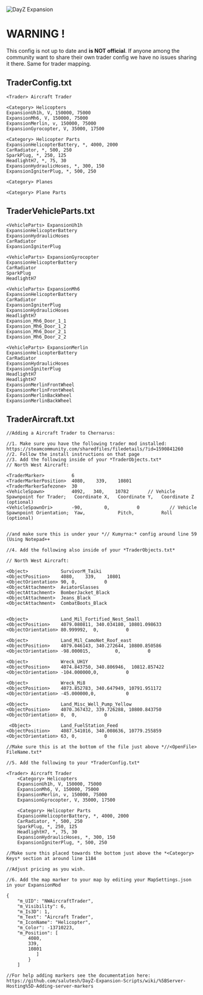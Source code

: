 ![DayZ Expansion](https://i.imgur.com/cTbqjAr.png)

# WARNING !

This config is not up to date and **is NOT official**. If anyone among the community want to share their own trader config we have no issues sharing it there. Same for trader mapping.

## TraderConfig.txt

    <Trader> Aircraft Trader

    <Category> Helicopters
    ExpansionUh1h, V, 150000, 75000
    ExpansionMh6, V, 150000, 75000
    ExpansionMerlin, v, 150000, 75000
    ExpansionGyrocopter, V, 35000, 17500

    <Category> Helicopter Parts
    ExpansionHelicopterBattery, *, 4000, 2000
    CarRadiator, *, 500, 250
    SparkPlug, *, 250, 125
    HeadlightH7, *, 75, 30
    ExpansionHydraulicHoses, *, 300, 150
    ExpansionIgniterPlug, *, 500, 250

    <Category> Planes

    <Category> Plane Parts

## TraderVehicleParts.txt

    <VehicleParts> ExpansionUh1h
    ExpansionHelicopterBattery
    ExpansionHydraulicHoses
    CarRadiator
    ExpansionIgniterPlug

    <VehicleParts> ExpansionGyrocopter
    ExpansionHelicopterBattery
    CarRadiator
    SparkPlug
    HeadlightH7

    <VehicleParts> ExpansionMh6
    ExpansionHelicopterBattery
    CarRadiator
    ExpansionIgniterPlug
    ExpansionHydraulicHoses
    HeadlightH7
    Expansion_Mh6_Door_1_1
    Expansion_Mh6_Door_1_2
    Expansion_Mh6_Door_2_1
    Expansion_Mh6_Door_2_2

    <VehicleParts> ExpansionMerlin
    ExpansionHelicopterBattery
    CarRadiator
    ExpansionHydraulicHoses
    ExpansionIgniterPlug
    HeadlightH7
    HeadlightH7
    ExpansionMerlinFrontWheel
    ExpansionMerlinFrontWheel
    ExpansionMerlinBackWheel
    ExpansionMerlinBackWheel


## TraderAircraft.txt
```
//Adding a Aircraft Trader to Chernarus:

//1. Make sure you have the following trader mod installed: https://steamcommunity.com/sharedfiles/filedetails/?id=1590841260
//2. Follow the install instructions on that page
//3. Add the following inside of your *TraderObjects.txt*
// North West Aircraft:

<TraderMarker> 			6
<TraderMarkerPosition>	4080,    339,    10801
<TraderMarkerSafezone>	30
<VehicleSpawn>			4092,	340,	10782		// Vehicle Spawnpoint for Trader; 	Coordinate X, 	Coordinate Y, 	Coordinate Z (optional)
<VehicleSpawnOri>		-90,		0,			0			// Vehicle Spawnpoint Orientation; 	Yaw, 			Pitch, 			Roll	 	 (optional)


//and make sure this is under your *// Kumyrna:* config around line 59 (Using Notepad++

//4. Add the following also inside of your *TraderObjects.txt*

// North West Aircraft:

<Object> 			SurvivorM_Taiki
<ObjectPosition>	4080,    339,    10801
<ObjectOrientation>	90,	0,			0
<ObjectAttachment>	AviatorGlasses
<ObjectAttachment>	BomberJacket_Black
<ObjectAttachment>	Jeans_Black
<ObjectAttachment>	CombatBoots_Black


<Object>			Land_Mil_Fortified_Nest_Small
<ObjectPosition>	4079.080811, 340.034180, 10801.098633
<ObjectOrientation>	80.999992,	0,			0
 
<Object>			Land_Mil_CamoNet_Roof_east
<ObjectPosition>	4079.046143, 340.272644, 10800.850586
<ObjectOrientation>	-98.000015,			0,			0
 
<Object>			Wreck_UH1Y
<ObjectPosition>	4074.843750, 340.806946,  10812.857422
<ObjectOrientation>	-104.000000,0,			0
 
<Object>			Wreck_Mi8
<ObjectPosition>	4073.852783, 340.647949, 10791.951172
<ObjectOrientation>	-45.000000,0,			0
 
<Object>			Land_Misc_Well_Pump_Yellow
<ObjectPosition>	4070.367432, 339.726288, 10800.843750
<ObjectOrientation>	0,	0,			0
 
 <Object>			Land_FuelStation_Feed
<ObjectPosition>	4087.541016, 340.008636, 10779.255859
<ObjectOrientation>	63,	0,			0

//Make sure this is at the bottom of the file just above *//<OpenFile> FileName.txt*

//5. Add the following to your *TraderConfig.txt*

<Trader> Aircraft Trader
	<Category> Helicopters
	ExpansionUh1h, V, 150000, 75000
	ExpansionMh6, V, 150000, 75000
	ExpansionMerlin, v, 150000, 75000
	ExpansionGyrocopter, V, 35000, 17500
	
	<Category> Helicopter Parts
	ExpansionHelicopterBattery, *, 4000, 2000
	CarRadiator, *, 500, 250
	SparkPlug, *, 250, 125
	HeadlightH7, *, 75, 30
	ExpansionHydraulicHoses, *, 300, 150
	ExpansionIgniterPlug, *, 500, 250
	
//Make sure this placed towards the bottom just above the *<Category> Keys* section at around line 1184

//Adjust pricing as you wish. 

//6. Add the map marker to your map by editing your MapSettings.json in your ExpansionMod

{
    "m_UID": "NWAircraftTrader",
    "m_Visibility": 6,
    "m_Is3D": 1,
    "m_Text": "Aircraft Trader",
    "m_IconName": "Helicopter",
    "m_Color": -13710223,
    "m_Position": [
		4080,    
		339,    
		10801
           ]
        }
    ]

//For help adding markers see the documentation here: https://github.com/salutesh/DayZ-Expansion-Scripts/wiki/%5BServer-Hosting%5D-Adding-server-markers
```